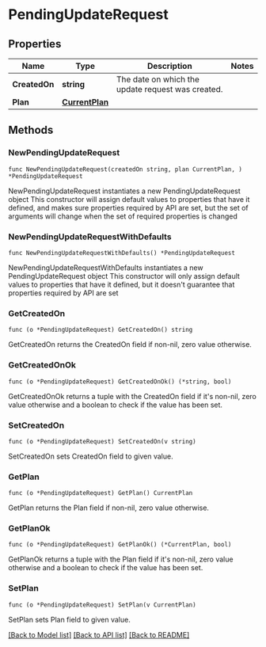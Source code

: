 # PendingUpdateRequest

## Properties

Name | Type | Description | Notes
------------ | ------------- | ------------- | -------------
**CreatedOn** | **string** | The date on which the update request was created. | 
**Plan** | [**CurrentPlan**](CurrentPlan.md) |  | 

## Methods

### NewPendingUpdateRequest

`func NewPendingUpdateRequest(createdOn string, plan CurrentPlan, ) *PendingUpdateRequest`

NewPendingUpdateRequest instantiates a new PendingUpdateRequest object
This constructor will assign default values to properties that have it defined,
and makes sure properties required by API are set, but the set of arguments
will change when the set of required properties is changed

### NewPendingUpdateRequestWithDefaults

`func NewPendingUpdateRequestWithDefaults() *PendingUpdateRequest`

NewPendingUpdateRequestWithDefaults instantiates a new PendingUpdateRequest object
This constructor will only assign default values to properties that have it defined,
but it doesn't guarantee that properties required by API are set

### GetCreatedOn

`func (o *PendingUpdateRequest) GetCreatedOn() string`

GetCreatedOn returns the CreatedOn field if non-nil, zero value otherwise.

### GetCreatedOnOk

`func (o *PendingUpdateRequest) GetCreatedOnOk() (*string, bool)`

GetCreatedOnOk returns a tuple with the CreatedOn field if it's non-nil, zero value otherwise
and a boolean to check if the value has been set.

### SetCreatedOn

`func (o *PendingUpdateRequest) SetCreatedOn(v string)`

SetCreatedOn sets CreatedOn field to given value.


### GetPlan

`func (o *PendingUpdateRequest) GetPlan() CurrentPlan`

GetPlan returns the Plan field if non-nil, zero value otherwise.

### GetPlanOk

`func (o *PendingUpdateRequest) GetPlanOk() (*CurrentPlan, bool)`

GetPlanOk returns a tuple with the Plan field if it's non-nil, zero value otherwise
and a boolean to check if the value has been set.

### SetPlan

`func (o *PendingUpdateRequest) SetPlan(v CurrentPlan)`

SetPlan sets Plan field to given value.



[[Back to Model list]](../README.md#documentation-for-models) [[Back to API list]](../README.md#documentation-for-api-endpoints) [[Back to README]](../README.md)


